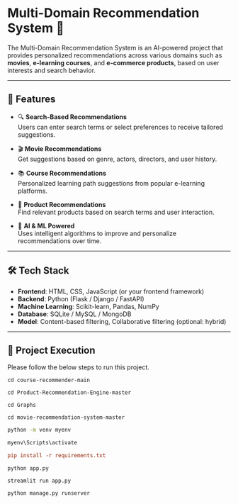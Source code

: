 # Multi-Domain Recommendation System 🎯

The Multi-Domain Recommendation System is an AI-powered project that provides personalized recommendations across various domains such as **movies**, **e-learning courses**, and **e-commerce products**, based on user interests and search behavior.

---

## 🚀 Features

- 🔍 **Search-Based Recommendations**  
  Users can enter search terms or select preferences to receive tailored suggestions.

- 🎬 **Movie Recommendations**  
  Get suggestions based on genre, actors, directors, and user history.

- 📚 **Course Recommendations**  
  Personalized learning path suggestions from popular e-learning platforms.

- 🛒 **Product Recommendations**  
  Find relevant products based on search terms and user interaction.

- 🤖 **AI & ML Powered**  
  Uses intelligent algorithms to improve and personalize recommendations over time.

---

## 🛠️ Tech Stack

- **Frontend**: HTML, CSS, JavaScript (or your frontend framework)
- **Backend**: Python (Flask / Django / FastAPI)
- **Machine Learning**: Scikit-learn, Pandas, NumPy
- **Database**: SQLite / MySQL / MongoDB
- **Model**: Content-based filtering, Collaborative filtering (optional: hybrid)

---

## 📁 Project Execution

Please follow the below steps to run this project.
```directory
cd course-recommender-main
```
```directory
cd Product-Recommendation-Engine-master
```
```directory
cd Graphs
```
```directory
cd movie-recommendation-system-master
```
```bash
python -m venv myenv
```
```bash
myenv\Scripts\activate 
```
```ini
pip install -r requirements.txt
```

```run
python app.py
```

```run
streamlit run app.py
```

```run
python manage.py runserver
```




